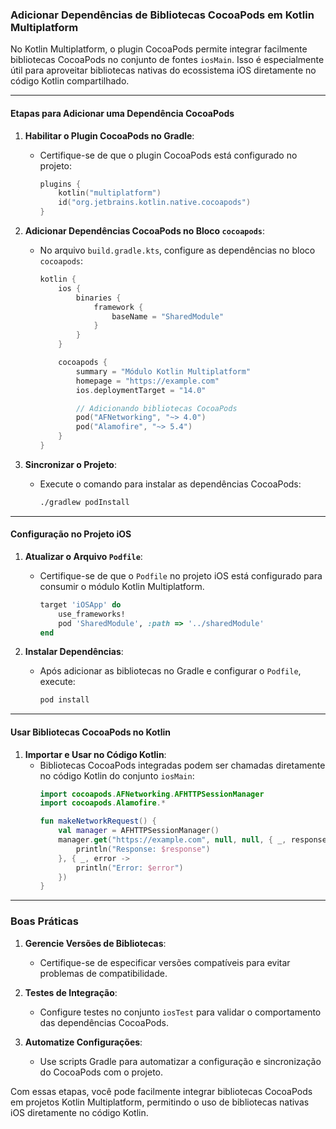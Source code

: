 ### Adicionar Dependências de Bibliotecas CocoaPods em Kotlin Multiplatform

No Kotlin Multiplatform, o plugin CocoaPods permite integrar facilmente bibliotecas CocoaPods no conjunto de fontes `iosMain`. Isso é especialmente útil para aproveitar bibliotecas nativas do ecossistema iOS diretamente no código Kotlin compartilhado.

---

#### Etapas para Adicionar uma Dependência CocoaPods

1. **Habilitar o Plugin CocoaPods no Gradle**:
   - Certifique-se de que o plugin CocoaPods está configurado no projeto:
     ```kotlin
     plugins {
         kotlin("multiplatform")
         id("org.jetbrains.kotlin.native.cocoapods")
     }
     ```

2. **Adicionar Dependências CocoaPods no Bloco `cocoapods`**:
   - No arquivo `build.gradle.kts`, configure as dependências no bloco `cocoapods`:
     ```kotlin
     kotlin {
         ios {
             binaries {
                 framework {
                     baseName = "SharedModule"
                 }
             }
         }

         cocoapods {
             summary = "Módulo Kotlin Multiplatform"
             homepage = "https://example.com"
             ios.deploymentTarget = "14.0"

             // Adicionando bibliotecas CocoaPods
             pod("AFNetworking", "~> 4.0")
             pod("Alamofire", "~> 5.4")
         }
     }
     ```

3. **Sincronizar o Projeto**:
   - Execute o comando para instalar as dependências CocoaPods:
     ```bash
     ./gradlew podInstall
     ```

---

#### Configuração no Projeto iOS

1. **Atualizar o Arquivo `Podfile`**:
   - Certifique-se de que o `Podfile` no projeto iOS está configurado para consumir o módulo Kotlin Multiplatform.
     ```ruby
     target 'iOSApp' do
         use_frameworks!
         pod 'SharedModule', :path => '../sharedModule'
     end
     ```

2. **Instalar Dependências**:
   - Após adicionar as bibliotecas no Gradle e configurar o `Podfile`, execute:
     ```bash
     pod install
     ```

---

#### Usar Bibliotecas CocoaPods no Kotlin

1. **Importar e Usar no Código Kotlin**:
   - Bibliotecas CocoaPods integradas podem ser chamadas diretamente no código Kotlin do conjunto `iosMain`:
     ```kotlin
     import cocoapods.AFNetworking.AFHTTPSessionManager
     import cocoapods.Alamofire.*

     fun makeNetworkRequest() {
         val manager = AFHTTPSessionManager()
         manager.get("https://example.com", null, null, { _, response ->
             println("Response: $response")
         }, { _, error ->
             println("Error: $error")
         })
     }
     ```

---

### Boas Práticas

1. **Gerencie Versões de Bibliotecas**:
   - Certifique-se de especificar versões compatíveis para evitar problemas de compatibilidade.

2. **Testes de Integração**:
   - Configure testes no conjunto `iosTest` para validar o comportamento das dependências CocoaPods.

3. **Automatize Configurações**:
   - Use scripts Gradle para automatizar a configuração e sincronização do CocoaPods com o projeto.

Com essas etapas, você pode facilmente integrar bibliotecas CocoaPods em projetos Kotlin Multiplatform, permitindo o uso de bibliotecas nativas iOS diretamente no código Kotlin.